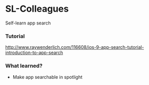 SL-Colleagues
=============

Self-learn app search

### Tutorial
http://www.raywenderlich.com/116608/ios-9-app-search-tutorial-introduction-to-app-search

### What learned?
* Make app searchable in spotlight